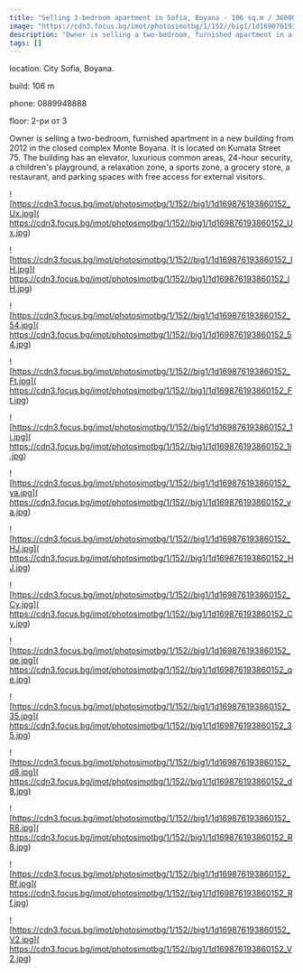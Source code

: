 ```yaml
---
title: "Selling 3-bedroom apartment in Sofia, Boyana - 106 sq.m / 360000 EUR :: imot.bg Ad"
image: "https://cdn3.focus.bg/imot/photosimotbg/1/152//big1/1d169876193860152_70.jpg"
description: "Owner is selling a two-bedroom, furnished apartment in a new building from 2012 in the closed complex Monte Boyana. It is located on Kumata Street 75. The building has an elevator, luxurious common areas, 24-hour security, a children's playground, a relaxation zone, a sports zone, a grocery store, a restaurant, and parking spaces with free access for external visitors."
tags: []
---
```


location: City Sofia, Boyana.

build: 106 m

phone: 0889948888

floor: 2-ри от 3

Owner is selling a two-bedroom, furnished apartment in a new building from 2012 in the closed complex Monte Boyana. It is located on Kumata Street 75. The building has an elevator, luxurious common areas, 24-hour security, a children's playground, a relaxation zone, a sports zone, a grocery store, a restaurant, and parking spaces with free access for external visitors.


![https://cdn3.focus.bg/imot/photosimotbg/1/152//big1/1d169876193860152_Ux.jpg]( https://cdn3.focus.bg/imot/photosimotbg/1/152//big1/1d169876193860152_Ux.jpg)


![https://cdn3.focus.bg/imot/photosimotbg/1/152//big1/1d169876193860152_lH.jpg]( https://cdn3.focus.bg/imot/photosimotbg/1/152//big1/1d169876193860152_lH.jpg)


![https://cdn3.focus.bg/imot/photosimotbg/1/152//big1/1d169876193860152_54.jpg]( https://cdn3.focus.bg/imot/photosimotbg/1/152//big1/1d169876193860152_54.jpg)


![https://cdn3.focus.bg/imot/photosimotbg/1/152//big1/1d169876193860152_Ft.jpg]( https://cdn3.focus.bg/imot/photosimotbg/1/152//big1/1d169876193860152_Ft.jpg)


![https://cdn3.focus.bg/imot/photosimotbg/1/152//big1/1d169876193860152_1i.jpg]( https://cdn3.focus.bg/imot/photosimotbg/1/152//big1/1d169876193860152_1i.jpg)


![https://cdn3.focus.bg/imot/photosimotbg/1/152//big1/1d169876193860152_ya.jpg]( https://cdn3.focus.bg/imot/photosimotbg/1/152//big1/1d169876193860152_ya.jpg)


![https://cdn3.focus.bg/imot/photosimotbg/1/152//big1/1d169876193860152_HJ.jpg]( https://cdn3.focus.bg/imot/photosimotbg/1/152//big1/1d169876193860152_HJ.jpg)


![https://cdn3.focus.bg/imot/photosimotbg/1/152//big1/1d169876193860152_Cy.jpg]( https://cdn3.focus.bg/imot/photosimotbg/1/152//big1/1d169876193860152_Cy.jpg)


![https://cdn3.focus.bg/imot/photosimotbg/1/152//big1/1d169876193860152_qe.jpg]( https://cdn3.focus.bg/imot/photosimotbg/1/152//big1/1d169876193860152_qe.jpg)


![https://cdn3.focus.bg/imot/photosimotbg/1/152//big1/1d169876193860152_35.jpg]( https://cdn3.focus.bg/imot/photosimotbg/1/152//big1/1d169876193860152_35.jpg)


![https://cdn3.focus.bg/imot/photosimotbg/1/152//big1/1d169876193860152_d8.jpg]( https://cdn3.focus.bg/imot/photosimotbg/1/152//big1/1d169876193860152_d8.jpg)


![https://cdn3.focus.bg/imot/photosimotbg/1/152//big1/1d169876193860152_R8.jpg]( https://cdn3.focus.bg/imot/photosimotbg/1/152//big1/1d169876193860152_R8.jpg)


![https://cdn3.focus.bg/imot/photosimotbg/1/152//big1/1d169876193860152_Rf.jpg]( https://cdn3.focus.bg/imot/photosimotbg/1/152//big1/1d169876193860152_Rf.jpg)


![https://cdn3.focus.bg/imot/photosimotbg/1/152//big1/1d169876193860152_V2.jpg]( https://cdn3.focus.bg/imot/photosimotbg/1/152//big1/1d169876193860152_V2.jpg)


